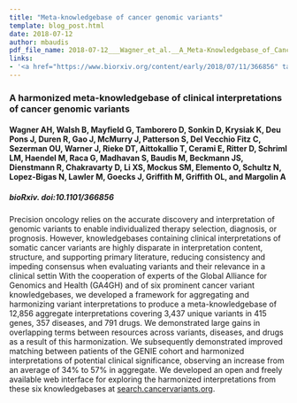 ```yaml
---
title: "Meta-knowledgebase of cancer genomic variants"
template: blog_post.html 
date: 2018-07-12
author: mbaudis
pdf_file_name: 2018-07-12___Wagner_et_al.__A_Meta-Knowledgebase_of_Cancer_Variants__biorXiv.pdf
links: 
- '<a href="https://www.biorxiv.org/content/early/2018/07/11/366856" target="_blank">[biorXiv]</a>'  # use this for a quoted, complete HTML link with label 
---
```


### A harmonized meta-knowledgebase of clinical interpretations of cancer genomic variants
#### Wagner AH, Walsh B, Mayfield G, Tamborero D, Sonkin D, Krysiak K, Deu Pons J, Duren R, Gao J, McMurry J, Patterson S, Del Vecchio Fitz C, Sezerman OU, Warner J, Rieke DT, Aittokallio T, Cerami E, Ritter D, Schriml LM, Haendel M, Raca G, Madhavan S, Baudis M, Beckmann JS, Dienstmann R, Chakravarty D, Li XS, Mockus SM, Elemento O, Schultz N, Lopez-Bigas N, Lawler M, Goecks J, Griffith M, Griffith OL, and Margolin A
##### bioRxiv. doi:10.1101/366856

Precision oncology relies on the accurate discovery and interpretation of genomic variants to enable individualized therapy selection, diagnosis, or prognosis. However, knowledgebases containing clinical interpretations of somatic cancer variants are highly disparate in interpretation content, structure, and supporting primary literature, reducing consistency and impeding consensus when evaluating variants and their relevance in a clinical settin<!--more--> With the cooperation of experts of the Global Alliance for Genomics and Health (GA4GH) and of six prominent cancer variant knowledgebases, we developed a framework for aggregating and harmonizing variant interpretations to produce a meta-knowledgebase of 12,856 aggregate interpretations covering 3,437 unique variants in 415 genes, 357 diseases, and 791 drugs. We demonstrated large gains in overlapping terms between resources across variants, diseases, and drugs as a result of this harmonization. We subsequently demonstrated improved matching between patients of the GENIE cohort and harmonized interpretations of potential clinical significance, observing an increase from an average of 34% to 57% in aggregate. We developed an open and freely available web interface for exploring the harmonized interpretations from these six knowledgebases at [search.cancervariants.org](http://search.cancervariants.org).

